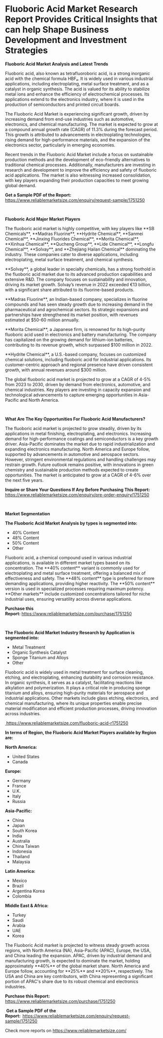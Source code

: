 <p><h1>Fluoboric Acid Market Research Report Provides Critical Insights that can help Shape Business Development and Investment Strategies</h1></p><p><strong>Fluoboric Acid Market Analysis and Latest Trends</strong></p>
<p><p>Fluoboric acid, also known as tetrafluoroboric acid, is a strong inorganic acid with the chemical formula HBF₄. It is widely used in various industrial applications, including electroplating, metal surface treatment, and as a catalyst in organic synthesis. The acid is valued for its ability to stabilize metal ions and enhance the efficiency of electrochemical processes. Its applications extend to the electronics industry, where it is used in the production of semiconductors and printed circuit boards.</p><p>The Fluoboric Acid Market is experiencing significant growth, driven by increasing demand from end-use industries such as automotive, electronics, and chemical manufacturing. The market is expected to grow at a compound annual growth rate (CAGR) of 11.3% during the forecast period. This growth is attributed to advancements in electroplating technologies, rising demand for high-performance materials, and the expansion of the electronics sector, particularly in emerging economies.</p><p>Recent trends in the Fluoboric Acid Market include a focus on sustainable production methods and the development of eco-friendly alternatives to traditional chemical processes. Additionally, manufacturers are investing in research and development to improve the efficiency and safety of fluoboric acid applications. The market is also witnessing increased consolidation, with key players expanding their production capacities to meet growing global demand.</p></p>
<p><strong>Get a Sample PDF of the Report:&nbsp;</strong> <a href="https://www.reliablemarketsize.com/enquiry/request-sample/1751250?utm_campaign=1879&utm_medium=2&utm_source=Github&utm_content=ia&utm_term=26012025&utm_id=fluoboric-acid">https://www.reliablemarketsize.com/enquiry/request-sample/1751250</a></p>
<p>&nbsp;</p>
<p><strong>Fluoboric Acid Major Market Players</strong></p>
<p><p>The fluoboric acid market is highly competitive, with key players like **SB Chemicals**, **Madras Fluorine**, **Hydrite Chemical**, **Sanmei Chemical**, **Jinxing Fluorides Chemical**, **Morita Chemical**, **Xinhua Chemical**, **Qucheng Group**, **Lide Chemical**, **Longfu Chemical**, **Solvay**, and **Zhejiang Hailan Chemical** dominating the industry. These companies cater to diverse applications, including electroplating, metal surface treatment, and chemical synthesis.</p><p>**Solvay**, a global leader in specialty chemicals, has a strong foothold in the fluoboric acid market due to its advanced production capabilities and extensive R&D. The company focuses on sustainability and innovation, driving its market growth. Solvay’s revenue in 2022 exceeded €13 billion, with a significant share attributed to its fluorine-based products.</p><p>**Madras Fluorine**, an Indian-based company, specializes in fluorine compounds and has seen steady growth due to increasing demand in the pharmaceutical and agrochemical sectors. Its strategic expansions and partnerships have strengthened its market position, with revenues estimated at $50-60 million annually.</p><p>**Morita Chemical**, a Japanese firm, is renowned for its high-purity fluoboric acid used in electronics and battery manufacturing. The company has capitalized on the growing demand for lithium-ion batteries, contributing to its revenue growth, which surpassed $100 million in 2022.</p><p>**Hydrite Chemical**, a U.S.-based company, focuses on customized chemical solutions, including fluoboric acid for industrial applications. Its customer-centric approach and regional presence have driven consistent growth, with annual revenues around $300 million.</p><p>The global fluoboric acid market is projected to grow at a CAGR of 4-5% from 2023 to 2030, driven by demand from electronics, automotive, and chemical industries. Key players are investing in capacity expansion and technological advancements to capture emerging opportunities in Asia-Pacific and North America.</p></p>
<p>&nbsp;</p>
<p><strong>What Are The Key Opportunities For Fluoboric Acid Manufacturers?</strong></p>
<p><p>The fluoboric acid market is projected to grow steadily, driven by its applications in metal finishing, electroplating, and electronics. Increasing demand for high-performance coatings and semiconductors is a key growth driver. Asia-Pacific dominates the market due to rapid industrialization and expanding electronics manufacturing. North America and Europe follow, supported by advancements in automotive and aerospace sectors. However, stringent environmental regulations and handling challenges may restrain growth. Future outlook remains positive, with innovations in green chemistry and sustainable production methods expected to create opportunities. The market is anticipated to grow at a CAGR of 4-6% over the next five years.</p></p>
<p><strong>Inquire or Share Your Questions If Any Before Purchasing This Report:</strong> <a href="https://www.reliablemarketsize.com/enquiry/pre-order-enquiry/1751250?utm_campaign=1879&utm_medium=2&utm_source=Github&utm_content=ia&utm_term=26012025&utm_id=fluoboric-acid">https://www.reliablemarketsize.com/enquiry/pre-order-enquiry/1751250</a></p>
<p>&nbsp;</p>
<p><strong>Market Segmentation</strong></p>
<p><strong>The Fluoboric Acid Market Analysis by types is segmented into:</strong></p>
<p><ul><li>40% Content</li><li>48% Content</li><li>50% Content</li><li>Other</li></ul></p>
<p><p>Fluoboric acid, a chemical compound used in various industrial applications, is available in different market types based on its concentration. The **40% content** variant is commonly used for electroplating and metal surface treatment, offering a balanced mix of effectiveness and safety. The **48% content** type is preferred for more demanding applications, providing higher reactivity. The **50% content** version is used in specialized processes requiring maximum potency. **Other markets** include customized concentrations tailored for niche industrial uses, ensuring versatility across diverse applications.</p></p>
<p><strong>Purchase this Report:&nbsp;</strong><a href="https://www.reliablemarketsize.com/purchase/1751250?utm_campaign=1879&utm_medium=2&utm_source=Github&utm_content=ia&utm_term=26012025&utm_id=fluoboric-acid">https://www.reliablemarketsize.com/purchase/1751250</a></p>
<p>&nbsp;</p>
<p><strong>The Fluoboric Acid Market Industry Research by Application is segmented into:</strong></p>
<p><ul><li>Metal Treatment</li><li>Organic Synthesis Catalyst</li><li>Sponge Titanium and Alloys</li><li>Other</li></ul></p>
<p><p>Fluoboric acid is widely used in metal treatment for surface cleaning, etching, and electroplating, enhancing durability and corrosion resistance. In organic synthesis, it serves as a catalyst, facilitating reactions like alkylation and polymerization. It plays a critical role in producing sponge titanium and alloys, ensuring high-purity materials for aerospace and industrial applications. Other markets include glass etching, electronics, and chemical manufacturing, where its unique properties enable precise material modification and efficient production processes, driving innovation across industries.</p></p>
<p><a href="https://www.reliablemarketsize.com/fluoboric-acid-r1751250?utm_campaign=1879&utm_medium=2&utm_source=Github&utm_content=ia&utm_term=26012025&utm_id=fluoboric-acid">&nbsp;https://www.reliablemarketsize.com/fluoboric-acid-r1751250</a></p>
<p><strong>In terms of Region, the Fluoboric Acid Market Players available by Region are:</strong></p>
<p>
    <p> <strong> North America: </strong>
        <ul>
            <li>United States</li>
            <li>Canada</li>
        </ul>
        </p> 
    <p> <strong> Europe: </strong>
        <ul>
            <li>Germany</li>
            <li>France</li>
            <li>U.K.</li>
            <li>Italy</li>
            <li>Russia</li>
        </ul>
        </p> 
    <p> <strong> Asia-Pacific: </strong>
        <ul>
            <li>China</li>
            <li>Japan</li>
            <li>South Korea</li>
            <li>India</li>
            <li>Australia</li>
            <li>China Taiwan</li>
            <li>Indonesia</li>
            <li>Thailand</li>
            <li>Malaysia</li>
        </ul>
        </p> 
    <p> <strong> Latin America: </strong>
        <ul>
            <li>Mexico</li>
            <li>Brazil</li>
            <li>Argentina Korea</li>
            <li>Colombia</li>
        </ul>
        </p> 
    <p> <strong> Middle East & Africa: </strong>
        <ul>
            <li>Turkey</li>
            <li>Saudi</li>
            <li>Arabia</li>
            <li>UAE</li>
            <li>Korea</li>
        </ul>
    </p>
    </p>
<p><p>The Fluoboric Acid market is projected to witness steady growth across regions, with North America (NA), Asia-Pacific (APAC), Europe, the USA, and China leading the expansion. APAC, driven by industrial demand and manufacturing growth, is expected to dominate the market, holding approximately **40%** of the global market share. North America and Europe follow, accounting for **25%** and **20%**, respectively. The USA and China are key contributors, with China representing a significant portion of APAC's share due to its robust chemical and electronics industries.</p></p>
<p><strong>Purchase this Report: </strong><a href="https://www.reliablemarketsize.com/purchase/1751250?utm_campaign=1879&utm_medium=2&utm_source=Github&utm_content=ia&utm_term=26012025&utm_id=fluoboric-acid">https://www.reliablemarketsize.com/purchase/1751250</a></p>
<p>&nbsp;<strong>Get a Sample PDF of the Report:&nbsp;&nbsp;</strong><a href="https://www.reliablemarketsize.com/enquiry/request-sample/1751250?utm_campaign=1879&utm_medium=2&utm_source=Github&utm_content=ia&utm_term=26012025&utm_id=fluoboric-acid">https://www.reliablemarketsize.com/enquiry/request-sample/1751250</a></p>
<p><strong></strong></p>
<p>Check more reports on <a href="https://www.reliablemarketsize.com/?utm_campaign=1879&utm_medium=2&utm_source=Github&utm_content=ia&utm_term=26012025&utm_id=fluoboric-acid">https://www.reliablemarketsize.com/</a></p>